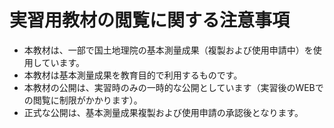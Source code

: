 # 実習用教材の閲覧に関する注意事項

* 本教材は、一部で国土地理院の基本測量成果（複製および使用申請中）を使用しています。
* 本教材は基本測量成果を教育目的で利用するものです。
* 本教材の公開は、実習時のみの一時的な公開としています（実習後のWEBでの閲覧に制限がかかります）。
* 正式な公開は、基本測量成果複製および使用申請の承認後となります。
